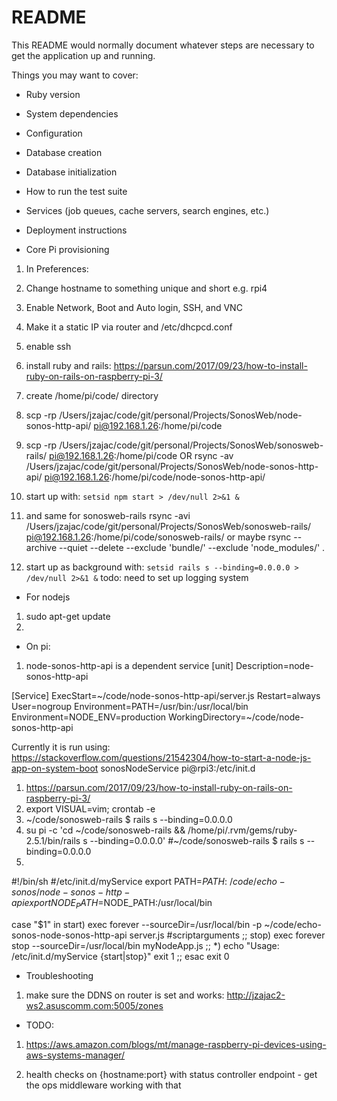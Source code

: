 # README

This README would normally document whatever steps are necessary to get the
application up and running.

Things you may want to cover:

* Ruby version

* System dependencies

* Configuration

* Database creation

* Database initialization

* How to run the test suite

* Services (job queues, cache servers, search engines, etc.)

* Deployment instructions
- Core Pi provisioning
1. In Preferences:
1. Change hostname to something unique and short e.g. rpi4
1. Enable Network, Boot and Auto login, SSH, and VNC
1. Make it a static IP via router and /etc/dhcpcd.conf
1. enable ssh
1. install ruby and rails: https://parsun.com/2017/09/23/how-to-install-ruby-on-rails-on-raspberry-pi-3/
1. create /home/pi/code/<appname> directory
1. scp -rp /Users/jzajac/code/git/personal/Projects/SonosWeb/node-sonos-http-api/  pi@192.168.1.26:/home/pi/code
1. scp -rp /Users/jzajac/code/git/personal/Projects/SonosWeb/sonosweb-rails/ pi@192.168.1.26:/home/pi/code
OR
rsync -av /Users/jzajac/code/git/personal/Projects/SonosWeb/node-sonos-http-api/ pi@192.168.1.26:/home/pi/code/node-sonos-http-api/
1. start up with: `setsid npm start > /dev/null 2>&1 &`



1. and same for sonosweb-rails
rsync -avi /Users/jzajac/code/git/personal/Projects/SonosWeb/sonosweb-rails/ pi@192.168.1.26:/home/pi/code/sonosweb-rails/
or maybe
rsync --archive --quiet --delete --exclude 'bundle/' --exclude 'node_modules/' .
1. start up as background with: `setsid rails s --binding=0.0.0.0 > /dev/null 2>&1 &` 
todo: need to set up logging system

- For nodejs
1. sudo apt-get update
1. 
- On pi:
1. node-sonos-http-api is a dependent service
[unit]
Description=node-sonos-http-api

[Service]
ExecStart=~/code/node-sonos-http-api/server.js
Restart=always
User=nogroup
Environment=PATH=/usr/bin:/usr/local/bin
Environment=NODE_ENV=production
WorkingDirectory=~/code/node-sonos-http-api


Currently it is run using:
https://stackoverflow.com/questions/21542304/how-to-start-a-node-js-app-on-system-boot
sonosNodeService
pi@rpi3:/etc/init.d 
1. https://parsun.com/2017/09/23/how-to-install-ruby-on-rails-on-raspberry-pi-3/
1. export VISUAL=vim; crontab -e
1. ~/code/sonosweb-rails $ rails s --binding=0.0.0.0
1. su pi -c 'cd ~/code/sonosweb-rails && /home/pi/.rvm/gems/ruby-2.5.1/bin/rails s --binding=0.0.0.0'
#~/code/sonosweb-rails $ rails s --binding=0.0.0.0
1. 
#!/bin/sh
#/etc/init.d/myService
export PATH=$PATH:~/code/echo-sonos/node-sonos-http-api
export NODE_PATH=$NODE_PATH:/usr/local/bin

case "$1" in
start)
exec forever --sourceDir=/usr/local/bin -p ~/code/echo-sonos-node-sonos-http-api server.js #scriptarguments
;;
stop)
exec forever stop --sourceDir=/usr/local/bin myNodeApp.js
;;
*)
echo "Usage: /etc/init.d/myService {start|stop}"
exit 1
;;
esac
exit 0

* Troubleshooting
1. make sure the DDNS on router is set and works: http://jzajac2-ws2.asuscomm.com:5005/zones


* TODO:
1. https://aws.amazon.com/blogs/mt/manage-raspberry-pi-devices-using-aws-systems-manager/

1. health checks on {hostname:port} with status controller endpoint - get the ops middleware working with that